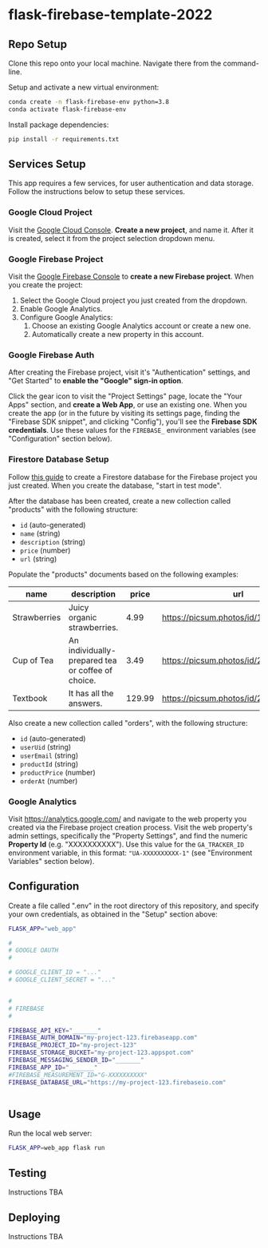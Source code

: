 # flask-firebase-template-2022


## Repo Setup

Clone this repo onto your local machine. Navigate there from the command-line.

Setup and activate a new virtual environment:

```sh
conda create -n flask-firebase-env python=3.8
conda activate flask-firebase-env
```

Install package dependencies:

```sh
pip install -r requirements.txt
```

## Services Setup

This app requires a few services, for user authentication and data storage. Follow the instructions below to setup these services.

### Google Cloud Project

Visit the [Google Cloud Console](https://console.cloud.google.com). **Create a new project**, and name it. After it is created, select it from the project selection dropdown menu.


### Google Firebase Project

Visit the [Google Firebase Console](https://console.firebase.google.com/) to **create a new Firebase project**. When you create the project:

  1. Select the Google Cloud project you just created from the dropdown.
  2. Enable Google Analytics.
  3. Configure Google Analytics:
     1. Choose an existing Google Analytics account or create a new one.
     2. Automatically create a new property in this account.

### Google Firebase Auth

After creating the Firebase project, visit it's "Authentication" settings, and "Get Started" to **enable the "Google" sign-in option**.

Click the gear icon to visit the "Project Settings" page, locate the "Your Apps" section, and **create a Web App**, or use an existing one. When you create the app (or in the future by visiting its settings page, finding the "Firebase SDK snippet", and clicking "Config"), you'll see the **Firebase SDK credentials**. Use these values for the `FIREBASE_` environment variables (see "Configuration" section below).

### Firestore Database Setup

Follow [this guide](https://firebase.google.com/docs/firestore/quickstart) to create a Firestore database for the Firebase project you just created. When you create the database, "start in test mode".

After the database has been created, create a new collection called "products" with the following structure:

  + `id` (auto-generated)
  + `name` (string)
  + `description` (string)
  + `price` (number)
  + `url` (string)

Populate the "products" documents based on the following examples:

name | description | price | url
--- | --- | --- | ---
Strawberries | Juicy organic strawberries. | 4.99 | https://picsum.photos/id/1080/360/200
Cup of Tea | An individually-prepared tea or coffee of choice. | 3.49 | https://picsum.photos/id/225/360/200
Textbook | It has all the answers. | 129.99 | https://picsum.photos/id/24/360/200


Also create a new collection called "orders", with the following structure:

  + `id` (auto-generated)
  + `userUid` (string)
  + `userEmail` (string)
  + `productId` (string)
  + `productPrice` (number)
  + `orderAt` (number)

### Google Analytics

Visit https://analytics.google.com/ and navigate to the web property you created via the Firebase project creation process. Visit the web property's admin settings, specifically the "Property Settings", and find the numeric **Property Id** (e.g. "XXXXXXXXXX"). Use this value for the `GA_TRACKER_ID` environment variable, in this format: `"UA-XXXXXXXXXX-1"` (see "Environment Variables" section below).


## Configuration

Create a file called ".env" in the root directory of this repository, and specify your own credentials, as obtained in the "Setup" section above:

```sh
FLASK_APP="web_app"

#
# GOOGLE OAUTH
#

# GOOGLE_CLIENT_ID = "..."
# GOOGLE_CLIENT_SECRET = "..."


#
# FIREBASE
#

FIREBASE_API_KEY="_______"
FIREBASE_AUTH_DOMAIN="my-project-123.firebaseapp.com"
FIREBASE_PROJECT_ID="my-project-123"
FIREBASE_STORAGE_BUCKET="my-project-123.appspot.com"
FIREBASE_MESSAGING_SENDER_ID="_______"
FIREBASE_APP_ID="_______"
#FIREBASE_MEASUREMENT_ID="G-XXXXXXXXXX"
FIREBASE_DATABASE_URL="https://my-project-123.firebaseio.com"



```















## Usage

Run the local web server:

```sh
FLASK_APP=web_app flask run
```

## Testing

Instructions TBA

## Deploying

Instructions TBA
